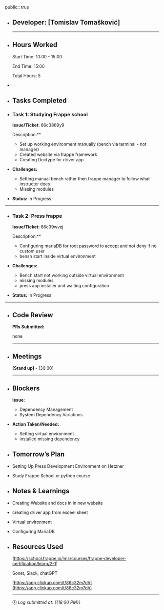 public:: true

- ## Developer: [Tomislav Tomašković]
  
  ---
- ## Hours Worked
  
  Start Time: 10:00 - 15:00
  
  End Time: 15:00
  
  Total Hours: 5
-
- ## Tasks Completed
- ### Task 1:  Studying Frappe school
  
  **Issue/Ticket:** 86c3869y9
  
  Description:**
	- Set up working environment manually (bench via terminal - not manager)
	- Created website via frappe framework
	- Creating Doctype for driver app
- **Challenges:**
	- Setting manual bench rather then frappe manager to follow what instructor does
	- Missing modules
- **Status:**  In Progress
- ---
- ### Task 2:  Press frappe
  
  **Issue/Ticket:** 86c39wvej
  
  Description:**
	- Configuring mariaDB for root password to accept and not deny if no custom user
	- bensh start inside virtual environment
- **Challenges:**
	- Bench start not working outside virtual environment
	- missing modules
	- press app installer and waiting configuration
- **Status:**  In Progress
- ---
- ## Code Review
  
  **PRs Submitted:**
  
  none
  
  ---
- ## Meetings
  
  **[Stand up]** - [30:00]
  
  ---
- ## Blockers
  
  **Issue:**
	- Dependency Management
	- System Dependency Variations
- **Action Taken/Needed:**
	- Setting virtual environment
	- installed missing dependency
- ## Tomorrow’s Plan
- Setting Up Press Development Environment on Hetzner
- Study Frappe School or python course
- ## Notes & Learnings
- Creating Website and docs in in new website
- creating driver app from exceel sheet
- Virtual environment
- Configuring MariaDB
- ## Resources Used
  
  (https://school.frappe.io/lms/courses/frappe-developer-certification/learn/2-1)
  
  Sonet, Slack, chatGPT
  
  [https://app.clickup.com/t/86c32m7dh](https://app.clickup.com/t/86c32m7dh)
  
  ---
  
  🕓 *Log submitted at: {{18:00 PM}}*